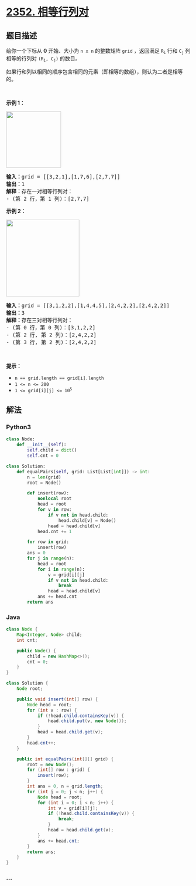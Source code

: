 # [2352. 相等行列对](https://leetcode-cn.com/problems/equal-row-and-column-pairs)

## 题目描述

<!-- 这里写题目描述 -->

<p>给你一个下标从 <strong>0</strong> 开始、大小为 <code>n x n</code> 的整数矩阵 <code>grid</code> ，返回满足 <code>R<sub>i</sub></code><em> </em>行和<em> </em><code>C<sub>j</sub></code><em> </em>列相等的行列对<em> </em><code>(R<sub>i</sub>, C<sub>j</sub>)</code><em> </em>的数目<em>。</em></p>

<p>如果行和列以相同的顺序包含相同的元素（即相等的数组），则认为二者是相等的。</p>

<p>&nbsp;</p>

<p><strong>示例 1：</strong></p>

<p><img alt="" src="https://assets.leetcode.com/uploads/2022/06/01/ex1.jpg" style="width: 150px; height: 153px;" /></p>

<pre>
<strong>输入：</strong>grid = [[3,2,1],[1,7,6],[2,7,7]]
<strong>输出：</strong>1
<strong>解释：</strong>存在一对相等行列对：
- (第 2 行，第 1 列)：[2,7,7]
</pre>

<p><strong>示例 2：</strong></p>

<p><img alt="" src="https://assets.leetcode.com/uploads/2022/06/01/ex2.jpg" style="width: 200px; height: 209px;" /></p>

<pre>
<strong>输入：</strong>grid = [[3,1,2,2],[1,4,4,5],[2,4,2,2],[2,4,2,2]]
<strong>输出：</strong>3
<strong>解释：</strong>存在三对相等行列对：
- (第 0 行，第 0 列)：[3,1,2,2]
- (第 2 行, 第 2 列)：[2,4,2,2]
- (第 3 行, 第 2 列)：[2,4,2,2]
</pre>

<p>&nbsp;</p>

<p><strong>提示：</strong></p>

<ul>
	<li><code>n == grid.length == grid[i].length</code></li>
	<li><code>1 &lt;= n &lt;= 200</code></li>
	<li><code>1 &lt;= grid[i][j] &lt;= 10<sup>5</sup></code></li>
</ul>


## 解法

<!-- 这里可写通用的实现逻辑 -->

<!-- tabs:start -->

### **Python3**

<!-- 这里可写当前语言的特殊实现逻辑 -->

```python
class Node:
    def __init__(self):
        self.child = dict()
        self.cnt = 0

class Solution:
    def equalPairs(self, grid: List[List[int]]) -> int:
        n = len(grid)
        root = Node()

        def insert(row):
            nonlocal root
            head = root
            for v in row:
                if v not in head.child:
                    head.child[v] = Node()
                head = head.child[v]
            head.cnt += 1

        for row in grid:
            insert(row)
        ans = 0
        for j in range(n):
            head = root
            for i in range(n):
                v = grid[i][j]
                if v not in head.child:
                    break
                head = head.child[v]
            ans += head.cnt
        return ans
```

### **Java**

<!-- 这里可写当前语言的特殊实现逻辑 -->

```java
class Node {
    Map<Integer, Node> child;
    int cnt;

    public Node() {
        child = new HashMap<>();
        cnt = 0;
    }
}

class Solution {
    Node root;

    public void insert(int[] row) {
        Node head = root;
        for (int v : row) {
            if (!head.child.containsKey(v)) {
                head.child.put(v, new Node());
            }
            head = head.child.get(v);
        }
        head.cnt++;
    }

    public int equalPairs(int[][] grid) {
        root = new Node();
        for (int[] row : grid) {
            insert(row);
        }
        int ans = 0, n = grid.length;
        for (int j = 0; j < n; j++) {
            Node head = root;
            for (int i = 0; i < n; i++) {
                int v = grid[i][j];
                if (!head.child.containsKey(v)) {
                    break;
                }
                head = head.child.get(v);
            }
            ans += head.cnt;
        }
        return ans;
    }
}
```

### **...**

```

```

<!-- tabs:end -->
